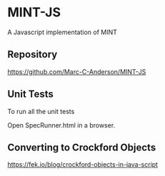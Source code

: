 # MINT-JS

A Javascript implementation of MINT

## Repository

<https://github.com/Marc-C-Anderson/MINT-JS>

## Unit Tests

To run all the unit tests

Open SpecRunner.html in a browser.

## Converting to Crockford Objects

<https://fek.io/blog/crockford-objects-in-java-script>
